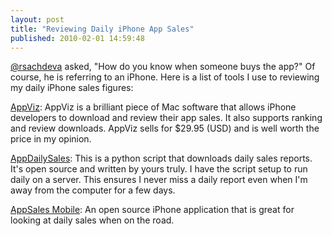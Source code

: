 ```yaml
---
layout: post
title: "Reviewing Daily iPhone App Sales"
published: 2010-02-01 14:59:48
---
```

[@rsachdeva](http://twitter.com/rsachdeva) asked, "How do you know when someone buys the app?" Of course, he is referring to an iPhone. Here is a list of tools I use to reviewing my daily iPhone sales figures: 

[AppViz](http://www.ideaswarm.com/products/appviz/): AppViz is a brilliant piece of Mac software that allows iPhone developers to download and review their app sales. It also supports ranking and review downloads. AppViz sells for $29.95 (USD) and is well worth the price in my opinion. 

[AppDailySales](http://code.google.com/p/appdailysales/): This is a python script that downloads daily sales reports. It's open source and written by yours truly. I have the script setup to run daily on a server. This ensures I never miss a daily report even when I'm away from the computer for a few days. 

[AppSales Mobile](http://github.com/omz/AppSales-Mobile): An open source iPhone application that is great for looking at daily sales when on the road.
